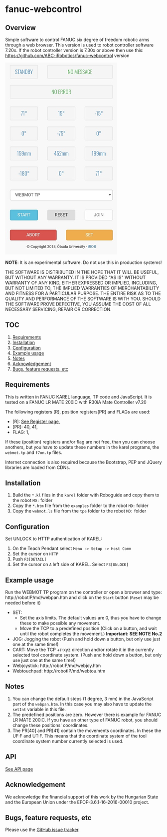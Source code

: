 # fanuc-webcontrol

## Overview
Simple software to control FANUC six degree of freedom robotic arms through a web browser.
This version is used to robot controller software 7.20x.
If the robot controller version is 7.30x or above then use this: https://github.com/ABC-iRobotics/fanuc-webcontrol version

![Image of fanuc-webcontrol](preview.jpg)

**NOTE**: It is an experimental software. Do not use this in production systems!

THE SOFTWARE IS DISTRIBUTED IN THE HOPE THAT IT WILL BE USEFUL, BUT WITHOUT ANY WARRANTY. IT IS PROVIDED "AS IS" WITHOUT WARRANTY OF ANY KIND, EITHER EXPRESSED OR IMPLIED, INCLUDING, BUT NOT LIMITED TO, THE IMPLIED WARRANTIES OF MERCHANTABILITY AND FITNESS FOR A PARTICULAR PURPOSE. THE ENTIRE RISK AS TO THE QUALITY AND PERFORMANCE OF THE SOFTWARE IS WITH YOU. SHOULD THE SOFTWARE PROVE DEFECTIVE, YOU ASSUME THE COST OF ALL NECESSARY SERVICING, REPAIR OR CORRECTION.

## TOC
1. [Requirements](#requirements)
2. [Installation](#installation)
3. [Configuration](#configuration)
4. [Example usage](#example-usage)
5. [Notes](#notes)
6. [Acknowledgement](#acknowledgement)
7. [Bugs, feature requests, etc](#bugs-feature-requests-etc)

## Requirements
This is written in FANUC KAREL language, TP code and JavaScript. It is tested on a FANUC LR MATE 200iC with R30iA Mate Controller v7.20

The following registers [R], position registers[PR] and FLAGs are used:
- [R]: [See Register page](register.md),
- [PR]: 40, 41,
- FLAG: 1,

If these (position) registers and/or flag are not free, than you can choose anothers, but you have to update these numbers in the karel programs, the `webmot.tp` and `f7on.tp` files.

Internet connection is also required because the Bootstrap, PEP and JQuery libraries are loaded from CDNs.

## Installation

1. Build the `*.kl` files in the `karel` folder with Roboguide and copy them to the robot `MD:` folder
2. Copy the `*.htm` file from the `examples` folder to the robot `MD:` folder
3. Copy the `webmot.ls` file from the `tpe` folder to the robot `MD:` folder

## Configuration
Set UNLOCK to HTTP authentication of KAREL: 
1. On the Teach Pendant select `Menu -> Setup -> Host Comm`
2. Set the cursor on `HTTP`
3. Push `F3[DETAIL]`
4. Set the cursor on `A` left side of KAREL. Select `F3[UNLOCK]`

## Example usage

Run the WEBMOT TP program on the controller or open a browser and type: http://robotIP/md/webpan.htm and click on the `Start` button (`Reset` may be needed before it)
- SET: 
  * Set the axis limits. The default values are 0, thus you have to change these to make possible any movement.
  * Move the TCP to a predefined position (Click on a button, and wait until the robot completes the movement.) **Important: SEE NOTE No.2**
- JOG: Jogging the robot (Push and hold down a button, but only use just one at the same time!)
- CART: Move the TCP +/-xyz direction and/or rotate it in the currently selected tool coordinate system. (Push and hold down a button, but only use just one at the same time!)
- Webjoystick: http://robotIP/md/webjoy.htm
- Webtouchpad: http://robotIP/md/webtou.htm

## Notes
1. You can change the default steps (1 degree, 3 mm) in the JavaScript part of the `webpan.htm`. In this case you may also have to update the `setInt` variable in this file.
2. The predefined positions are zero. However there is example for FANUC LR MATE 200iC. If you have an other type of FANUC robot, you should change these positions' coordinates.
3. The PR[40] and PR[41] contain the movements coordinates. In these the UF:F and UT:F. This means that the coordinate system of the tool coordinate system number currently selected is used.

## API
  [See API page](API.md)

## Acknowledgement
We acknowledge the financial support of this work by the Hungarian State and the European Union under the  EFOP-3.6.1-16-2016-00010 project.

## Bugs, feature requests, etc
Please use the [GitHub issue tracker][].

[GitHub issue tracker]: https://github.com/ABC-iRobotics/fanuc-webcontrol-legacy/issues